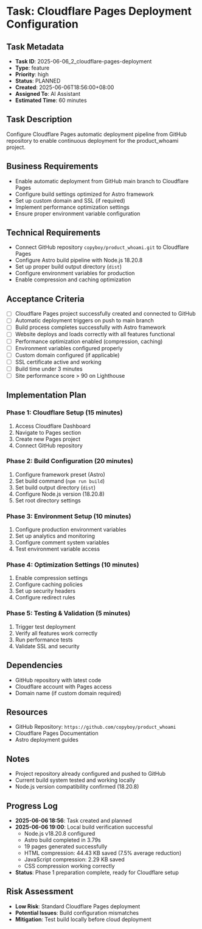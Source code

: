 # Task: Cloudflare Pages Deployment Configuration

## Task Metadata
- **Task ID**: 2025-06-06_2_cloudflare-pages-deployment
- **Type**: feature
- **Priority**: high
- **Status**: PLANNED
- **Created**: 2025-06-06T18:56:00+08:00
- **Assigned To**: AI Assistant
- **Estimated Time**: 60 minutes

## Task Description
Configure Cloudflare Pages automatic deployment pipeline from GitHub repository to enable continuous deployment for the product_whoami project.

## Business Requirements
- Enable automatic deployment from GitHub main branch to Cloudflare Pages
- Configure build settings optimized for Astro framework
- Set up custom domain and SSL (if required)
- Implement performance optimization settings
- Ensure proper environment variable configuration

## Technical Requirements
- Connect GitHub repository `copyboy/product_whoami.git` to Cloudflare Pages
- Configure Astro build pipeline with Node.js 18.20.8
- Set up proper build output directory (`dist`)
- Configure environment variables for production
- Enable compression and caching optimization

## Acceptance Criteria
- [ ] Cloudflare Pages project successfully created and connected to GitHub
- [ ] Automatic deployment triggers on push to main branch
- [ ] Build process completes successfully with Astro framework
- [ ] Website deploys and loads correctly with all features functional
- [ ] Performance optimization enabled (compression, caching)
- [ ] Environment variables configured properly
- [ ] Custom domain configured (if applicable)
- [ ] SSL certificate active and working
- [ ] Build time under 3 minutes
- [ ] Site performance score > 90 on Lighthouse

## Implementation Plan

### Phase 1: Cloudflare Setup (15 minutes)
1. Access Cloudflare Dashboard
2. Navigate to Pages section
3. Create new Pages project
4. Connect GitHub repository

### Phase 2: Build Configuration (20 minutes)
1. Configure framework preset (Astro)
2. Set build command (`npm run build`)
3. Set build output directory (`dist`)
4. Configure Node.js version (18.20.8)
5. Set root directory settings

### Phase 3: Environment Setup (10 minutes)
1. Configure production environment variables
2. Set up analytics and monitoring
3. Configure comment system variables
4. Test environment variable access

### Phase 4: Optimization Settings (10 minutes)
1. Enable compression settings
2. Configure caching policies
3. Set up security headers
4. Configure redirect rules

### Phase 5: Testing & Validation (5 minutes)
1. Trigger test deployment
2. Verify all features work correctly
3. Run performance tests
4. Validate SSL and security

## Dependencies
- GitHub repository with latest code
- Cloudflare account with Pages access
- Domain name (if custom domain required)

## Resources
- GitHub Repository: `https://github.com/copyboy/product_whoami`
- Cloudflare Pages Documentation
- Astro deployment guides

## Notes
- Project repository already configured and pushed to GitHub
- Current build system tested and working locally
- Node.js version compatibility confirmed (18.20.8)

## Progress Log
- **2025-06-06 18:56**: Task created and planned
- **2025-06-06 19:00**: Local build verification successful
  - Node.js v18.20.8 configured
  - Astro build completed in 3.79s
  - 19 pages generated successfully
  - HTML compression: 44.43 KB saved (7.5% average reduction)
  - JavaScript compression: 2.29 KB saved
  - CSS compression working correctly
- **Status**: Phase 1 preparation complete, ready for Cloudflare setup

## Risk Assessment
- **Low Risk**: Standard Cloudflare Pages deployment
- **Potential Issues**: Build configuration mismatches
- **Mitigation**: Test build locally before cloud deployment 